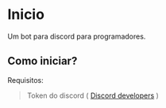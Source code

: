 # Inicio

Um bot para discord para programadores.


## Como iniciar?

Requisitos:
<br>
  > Token do discord ( <a href="https://discord.com/developers/applications" target="_blank">Discord developers</a> )